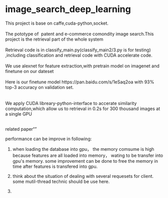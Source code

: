 # image_search_deep_learning
<div>
  <div>This project is base on caffe,cuda-python,socket.
  <div><br></div>
  <div>The pototype of&nbsp; patent and e-commerce comondity image search.This project is the retrieval part of the whole system</div>
  <div><br></div>
  <div>Retrieval code is in classify_main.py(classify_main2/3.py is for testing) ,including classification and retrieval code with CUDA accelerate code.</div>
  <div><br></div>
  <div>We use alexnet for feature extraction,with pretrain model on imagenet and finetune on our dateset</div>
  <div><br></div>
  <div>Here is our finetune model https://pan.baidu.com/s/1eSaq2oa with 93% top-3 accuracy on validation set.</div>
   <div><br></div>
  <div>We apply CUDA libreary-python-interface to accerate similarity computation,which allow us to retrieval in 0.2s for 300 thousand images at a single GPU </div>
<br></div>
  
  related paper“”

  performance can be improve in following:
  1. when loading the database into gpu， the memory comsume is high because features are all loaded into memory， wating to be transfer into gpu's memory. some improvement can be done to free the memory in time after features is transfered into gpu.
  
  2. think about the situation of dealing with several requesets for client. some mutil-thread technic should be use here.
  
  3. 
